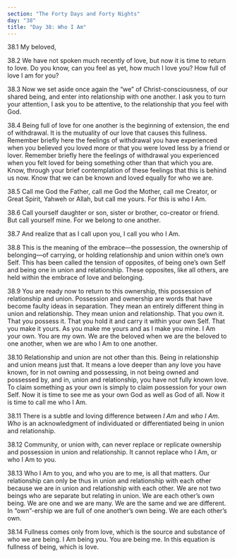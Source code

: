 ```yaml
---
section: "The Forty Days and Forty Nights"
day: "38"
title: "Day 38: Who I Am"
---
```


38.1 My beloved, 

38.2 We have not spoken much recently of love, but now it is time to
return to love. Do you know, can you feel as yet, how much I love you?
How full of love I am for you? 

38.3 Now we set aside once again the “we” of Christ-consciousness, of
our shared being, and enter into relationship with one another. I ask
you to turn your attention, I ask you to be attentive, to the
relationship that you feel with God.

38.4 Being full of love for one another is the beginning of extension,
the end of withdrawal. It is the mutuality of our love that causes this
fullness. Remember briefly here the feelings of withdrawal you have
experienced when you believed you loved more or that you were loved less
by a friend or lover. Remember briefly here the feelings of withdrawal
you experienced when you felt loved for being something other than that
which you are. Know, through your brief contemplation of these feelings
that this is behind us now. Know that we can be known and loved equally
for who we are. 

38.5 Call me God the Father, call me God the Mother, call me Creator, or
Great Spirit, Yahweh or Allah, but call me yours. For this is who I Am. 

38.6 Call yourself daughter or son, sister or brother, co-creator or
friend. But call yourself mine. For we belong to one another. 

38.7 And realize that as I call upon you, I call you who I Am.

38.8 This is the meaning of the embrace—the possession, the ownership of
belonging—of carrying, or holding relationship and union within one’s
own Self. This has been called the tension of opposites, of being one’s
own Self and being one in union and relationship. These opposites, like
all others, are held within the embrace of love and belonging. 

38.9 You are ready now to return to this ownership, this possession of
relationship and union. Possession and ownership are words that have
become faulty ideas in separation. They mean an entirely different thing
in union and relationship. They mean union and relationship. That you
own it. That you possess it. That you hold it and carry it within your
own Self. That you make it yours. As you make me yours and as I make you
mine. I Am your own. You are my own. We are the beloved when we are the
beloved to one another, when we are who I Am to one another.

38.10 Relationship and union are not other than this. Being in
relationship and union means just that. It means a love deeper than any
love you have known, for in not owning and possessing, in not being
owned and possessed by, and in, union and relationship, you have not
fully known love. To claim something as your own is simply to claim
possession for your own Self. Now it is time to see me as your own God
as well as God of all. Now it is time to call me who I Am.  

38.11 There is a subtle and loving difference between *I Am* and *who I Am*.
*Who* is an acknowledgment of individuated or differentiated being in
union and relationship. 

38.12 Community, or union with, can never replace or replicate ownership
and possession in union and relationship. It cannot replace who I Am, or
who I Am to you. 

38.13 Who I Am to you, and who you are to me, is all that matters. Our
relationship can only be thus in union and relationship with each other
because we are in union and relationship with each other. We are not two
beings who are separate but relating in union. We are each other’s own
being. We are one and we are many. We are the same and we are different.
In “own”-ership we are full of one another’s own being. We are each
other’s own. 

38.14 Fullness comes only from love, which is the source and substance
of who we are being. I Am being you. You are being me. In this equation
is fullness of being, which is love.


